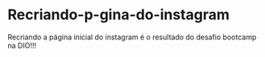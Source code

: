 # Recriando-p-gina-do-instagram
Recriando a página inicial do instagram é o resultado do desafio bootcamp na DIO!!!
